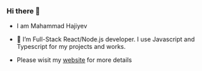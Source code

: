 ### Hi there 👋

- I am Mahammad Hajiyev

- 🔭 I’m Full-Stack React/Node.js developer. I use Javascript and Typescript for my projects and works.

- Please wisit my [website](https://www.mahammadhajiyev.com/ "website") for more details 

<!--
**Mahammadhajiyev1/Mahammadhajiyev1** is a ✨ _special_ ✨ repository because its `README.md` (this file) appears on your GitHub profile.

Here are some ideas to get you started:

- 🔭 I’m Full-Stack React/Node.js developer
- 👯 I’m looking to collaborate on ...
- 🤔 I’m looking for help with ...
- 💬 Ask me about ...
- 📫 How to reach me: ...
- 😄 Pronouns: ...
- ⚡ Fun fact: ...
-->
